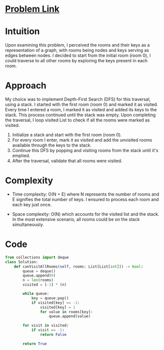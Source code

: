 # [Problem Link](https://leetcode.com/problems/keys-and-rooms/description/)

# Intuition
Upon examining this problem, I perceived the rooms and their keys as a representation of a graph, with rooms being nodes and keys serving as edges between nodes. I decided to start from the initial room (room 0), I could traverse to all other rooms by exploring the keys present in each room.

# Approach
My choice was to implement Depth-First Search (DFS) for this traversal, using a stack. I started with the first room (room 0) and marked it as visited. Every time I entered a room, I marked it as visited and added its keys to the stack. This process continued until the stack was empty. Upon completing the traversal, I loop visited List to check if all the rooms were marked as visited.

1. Initialize a stack and start with the first room (room 0).
2. For every room I enter, mark it as visited and add the unvisited rooms available through the keys to the stack.
3. Continue this DFS by popping and visiting rooms from the stack until it's emptied.
4. After the traversal, validate that all rooms were visited.

# Complexity
- Time complexity:
O(N + E) where N represents the number of rooms and E signifies the total number of keys. I ensured to process each room and each key just once.

- Space complexity:
O(N) which accounts for the visited list and the stack. In the most extensive scenario, all rooms could be on the stack simultaneously.

# Code
```python
from collections import deque
class Solution:
    def canVisitAllRooms(self, rooms: List[List[int]]) -> bool:
        queue = deque()
        queue.append(0)
        n = len(rooms)
        visited = [-1] * (n)

        while queue:
            key = queue.pop()
            if visited[key] == -1:
                visited[key] = 1
                for value in rooms[key]:
                    queue.append(value)
                
        for visit in visited:
            if visit == -1:
                return False
        
        return True
```